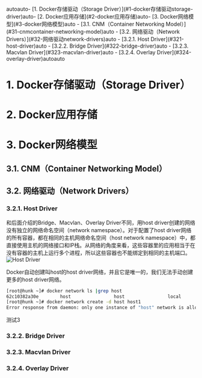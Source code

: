 <!-- TOC -->autoauto- [1. Docker存储驱动（Storage Driver）](#1-docker存储驱动storage-driver)auto- [2. Docker应用存储](#2-docker应用存储)auto- [3. Docker网络模型](#3-docker网络模型)auto    - [3.1. CNM（Container Networking Model）](#31-cnmcontainer-networking-model)auto    - [3.2. 网络驱动（Network Drivers）](#32-网络驱动network-drivers)auto        - [3.2.1. Host Driver](#321-host-driver)auto        - [3.2.2. Bridge Driver](#322-bridge-driver)auto        - [3.2.3. Macvlan Driver](#323-macvlan-driver)auto        - [3.2.4. Overlay Driver](#324-overlay-driver)autoauto<!-- /TOC -->

# 1. Docker存储驱动（Storage Driver）

# 2. Docker应用存储

# 3. Docker网络模型

## 3.1. CNM（Container Networking Model）

## 3.2. 网络驱动（Network Drivers）

### 3.2.1. Host Driver

和后面介绍的Bridge、Macvlan、Overlay Driver不同，用host driver创建的网络没有独立的网络命名空间（network namespace）。对于配置了host driver网络的所有容器，都在相同的主机网络命名空间（host network namespace）中，都直接使用主机的网络接口和IP栈。从网络的角度来看，这些容器里的应用相当于在没有容器的主机上运行多个进程，所以这些容器也不能绑定到相同的主机端口。
![Host Driver](https://success.docker.com/api/images/.%2Frefarch%2Fnetworking%2Fimages%2Fhost-driver.png)


Docker自动创建叫host的host driver网络，并且它是唯一的，我们无法手动创建更多的host driver网络。
```sh
[root@hunk ~]# docker network ls |grep host
62c10382a30e        host                host                local
[root@hunk ~]# docker network create -d host host1
Error response from daemon: only one instance of "host" network is allowed
```

测试3

### 3.2.2. Bridge Driver

### 3.2.3. Macvlan Driver

### 3.2.4. Overlay Driver